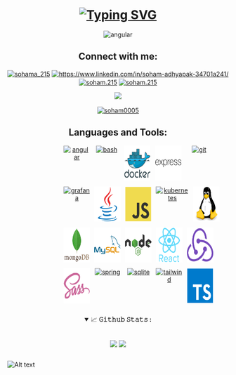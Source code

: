 <h1 align="center">
<a href="https://git.io/typing-svg"><img src="https://readme-typing-svg.demolab.com?font=Lato&weight=900&size=26&letterSpacing=2px&pause=1000&color=2F13F7&center=true&width=435&lines=Hello+%F0%9F%91%8B%2C+I'm+Soham+Adhyapak;Full+Stack+Developer+%F0%9F%9A%80" alt="Typing SVG" /></a>
</h1>


<p align="center">
<img src="https://user-images.githubusercontent.com/74038190/225813708-98b745f2-7d22-48cf-9150-083f1b00d6c9.gif" alt="angular" width="900" height="500"/>
</p>
<!-- Social STARTS HERE-->
<h2 align="center"><b>Connect with me:</b></h2>
<p align="center">
<a href="https://x.com/sohamA_215" target="blank"><img align="center" src="https://user-images.githubusercontent.com/74038190/235294011-b8074c31-9097-4a65-a594-4151b58743a8.gif" alt="sohama_215" height="120" width="120" /></a>
<a href="https://www.linkedin.com/in/soham-adhyapak-34701a241/" target="blank"><img align="center" src="https://user-images.githubusercontent.com/74038190/235294012-0a55e343-37ad-4b0f-924f-c8431d9d2483.gif" alt="https://www.linkedin.com/in/soham-adhyapak-34701a241/" height="120" width="120" /></a>
<a href="https://instagram.com/soham.215" target="blank"><img align="center" src="https://user-images.githubusercontent.com/74038190/235294013-a33e5c43-a01c-43f6-b44d-a406d8b4ab75.gif" alt="soham.215" height="120" width="120" /></a>
<a href="https://discord.com/channels/@me/1290761894390403093" target="blank"><img align="center" src="https://user-images.githubusercontent.com/74038190/235294015-47144047-25ab-417c-af1b-6746820a20ff.gif" alt="soham.215" height="120" width="120" /></a>
</p>

<!-- Social ENDS HERE-->

<p align="center">
<a href="https://visitcount.itsvg.in">
  <img src="https://visitcount.itsvg.in/api?id=soham0005&label=Profile%20Views&color=0&icon=8&pretty=false" width="200"/>
</a>
</p>

<!--Trophies -->
<p align="center"> <a href="https://github.com/ryo-ma/github-profile-trophy"><img src="https://github-profile-trophy.vercel.app/?username=soham0005" alt="soham0005" /></a> </p>
<!--Trophies End-->

<h2 align="center">Languages and Tools:</h2>
<p align="center" style="display: flex; flex-wrap: wrap; margin-left:8rem">
  <a href="https://angular.io" target="_blank" rel="noreferrer" style="flex: 0 0 16%; margin-right: 8px; margin-bottom: 10px;">
    <img src="https://angular.io/assets/images/logos/angular/angular.svg" alt="angular" width="80" height="80"/>
  </a>
  <a href="https://www.gnu.org/software/bash/" target="_blank" rel="noreferrer" style="flex: 0 0 16%; margin-right: 10px; margin-bottom: 10px;">
    <img src="https://www.vectorlogo.zone/logos/gnu_bash/gnu_bash-icon.svg" alt="bash" width="80" height="80"/>
  </a>
  <a href="https://www.docker.com/" target="_blank" rel="noreferrer" style="flex: 0 0 16%; margin-right: 10px; margin-bottom: 10px;">
    <img src="https://raw.githubusercontent.com/devicons/devicon/master/icons/docker/docker-original-wordmark.svg" alt="docker" width="80" height="80"/>
  </a>
  <a href="https://expressjs.com" target="_blank" rel="noreferrer" style="flex: 0 0 16%; margin-right: 10px; margin-bottom: 10px;">
    <img src="https://raw.githubusercontent.com/devicons/devicon/master/icons/express/express-original-wordmark.svg" alt="express" width="80" height="80"/>
  </a>
  <a href="https://git-scm.com/" target="_blank" rel="noreferrer" style="flex: 0 0 16%; margin-right: 10px; margin-bottom: 10px;">
    <img src="https://www.vectorlogo.zone/logos/git-scm/git-scm-icon.svg" alt="git" width="80" height="80"/>
  </a>
  <a href="https://grafana.com" target="_blank" rel="noreferrer" style="flex: 0 0 16%; margin-right: 10px; margin-bottom: 10px;">
    <img src="https://www.vectorlogo.zone/logos/grafana/grafana-icon.svg" alt="grafana" width="80" height="80"/>
  </a>
  <a href="https://www.java.com" target="_blank" rel="noreferrer" style="flex: 0 0 16%; margin-right: 10px; margin-bottom: 10px;">
    <img src="https://raw.githubusercontent.com/devicons/devicon/master/icons/java/java-original.svg" alt="java" width="80" height="80"/>
  </a>
  <a href="https://developer.mozilla.org/en-US/docs/Web/JavaScript" target="_blank" rel="noreferrer" style="flex: 0 0 16%; margin-right: 10px; margin-bottom: 10px;">
    <img src="https://raw.githubusercontent.com/devicons/devicon/master/icons/javascript/javascript-original.svg" alt="javascript" width="80" height="80"/>
  </a>
  <a href="https://kubernetes.io" target="_blank" rel="noreferrer" style="flex: 0 0 16%; margin-right: 10px; margin-bottom: 10px;">
    <img src="https://www.vectorlogo.zone/logos/kubernetes/kubernetes-icon.svg" alt="kubernetes" width="80" height="80"/>
  </a>
  <a href="https://www.linux.org/" target="_blank" rel="noreferrer" style="flex: 0 0 16%; margin-right: 10px; margin-bottom: 10px;">
    <img src="https://raw.githubusercontent.com/devicons/devicon/master/icons/linux/linux-original.svg" alt="linux" width="80" height="80"/>
  </a>
  <a href="https://www.mongodb.com/" target="_blank" rel="noreferrer" style="flex: 0 0 16%; margin-right: 10px; margin-bottom: 10px;">
    <img src="https://raw.githubusercontent.com/devicons/devicon/master/icons/mongodb/mongodb-original-wordmark.svg" alt="mongodb" width="80" height="80"/>
  </a>
  <a href="https://www.mysql.com/" target="_blank" rel="noreferrer" style="flex: 0 0 16%; margin-right: 10px; margin-bottom: 10px;">
    <img src="https://raw.githubusercontent.com/devicons/devicon/master/icons/mysql/mysql-original-wordmark.svg" alt="mysql" width="80" height="80"/>
  </a>
  <a href="https://nodejs.org" target="_blank" rel="noreferrer" style="flex: 0 0 16%; margin-right: 10px; margin-bottom: 10px;">
    <img src="https://raw.githubusercontent.com/devicons/devicon/master/icons/nodejs/nodejs-original-wordmark.svg" alt="nodejs" width="80" height="80"/>
  </a>
  <a href="https://reactjs.org/" target="_blank" rel="noreferrer" style="flex: 0 0 16%; margin-right: 10px; margin-bottom: 10px;">
    <img src="https://raw.githubusercontent.com/devicons/devicon/master/icons/react/react-original-wordmark.svg" alt="react" width="80" height="80"/>
  </a>
  <a href="https://redux.js.org" target="_blank" rel="noreferrer" style="flex: 0 0 16%; margin-right: 10px; margin-bottom: 10px;">
    <img src="https://raw.githubusercontent.com/devicons/devicon/master/icons/redux/redux-original.svg" alt="redux" width="80" height="80"/>
  </a>
  <a href="https://sass-lang.com" target="_blank" rel="noreferrer" style="flex: 0 0 16%; margin-right: 10px; margin-bottom: 10px;">
    <img src="https://raw.githubusercontent.com/devicons/devicon/master/icons/sass/sass-original.svg" alt="sass" width="80" height="80"/>
  </a>
  <a href="https://spring.io/" target="_blank" rel="noreferrer" style="flex: 0 0 16%; margin-right: 10px; margin-bottom: 10px;">
    <img src="https://www.vectorlogo.zone/logos/springio/springio-icon.svg" alt="spring" width="80" height="80"/>
  </a>
  <a href="https://www.sqlite.org/" target="_blank" rel="noreferrer" style="flex: 0 0 16%; margin-right: 10px; margin-bottom: 10px;">
    <img src="https://www.vectorlogo.zone/logos/sqlite/sqlite-icon.svg" alt="sqlite" width="80" height="80"/>
  </a>
  <a href="https://tailwindcss.com/" target="_blank" rel="noreferrer" style="flex: 0 0 16%; margin-right: 10px; margin-bottom: 10px;">
    <img src="https://www.vectorlogo.zone/logos/tailwindcss/tailwindcss-icon.svg" alt="tailwind" width="80" height="80"/>
  </a>
  <a href="https://www.typescriptlang.org/" target="_blank" rel="noreferrer" style="flex: 0 0 16%; margin-right: 10px; margin-bottom: 10px;">
    <img src="https://raw.githubusercontent.com/devicons/devicon/master/icons/typescript/typescript-original.svg" alt="typescript" width="80" height="80"/>
  </a>
</p>


<details open="">
<summary align="center">
  <g-emoji class="g-emoji" alias="chart_with_upwards_trend" fallback-src="https://github.githubassets.com/images/icons/emoji/unicode/1f4c8.png">📈</g-emoji>
  <strong>𝙶𝚒𝚝𝚑𝚞𝚋 𝚂𝚝𝚊𝚝𝚜 : </strong>
</summary>
<br/>

<p align="center">
    <img align="center" src="https://github-readme-stats.vercel.app/api?username=soham0005&show_icons=true&hide_border=true&title_color=94b4a4&amp&icon_color=FFFFFF&amp&text_color=FFFFFF&amp&bg_color=000000&count_private=true&include_all_commits=true"/>
    <img align="center" height="195px" src="https://github-readme-stats.vercel.app/api/top-langs/?username=soham0005&text_color=FFFFFF&bg_color=000000&title_color=94b4a4&langs_count=15&layout=compact&hide_border=true" />
</p>
</details>
<br/>

<div style="display: flex; justify-content: center;">
    <img src="https://wakatime.com/share/@9ec1063e-b821-4400-a01b-99900efecff7/4ee0d62a-e8a2-487a-9056-4a9b0329eb16.svg" alt="Alt text" style="width: 80rem; height: auto;"/>
    
</div>


